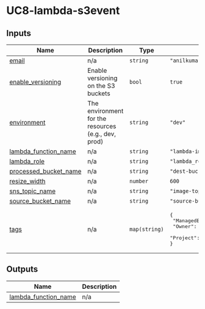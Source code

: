 # UC8-lambda-s3event
<!-- BEGIN_TF_DOCS -->
## Inputs

| Name | Description | Type | Default | Required |
|------|-------------|------|---------|:--------:|
| <a name="input_email"></a> [email](#input\_email) | n/a | `string` | `"anilkumar.padarthi@hcltech.com"` | no |
| <a name="input_enable_versioning"></a> [enable\_versioning](#input\_enable\_versioning) | Enable versioning on the S3 buckets | `bool` | `true` | no |
| <a name="input_environment"></a> [environment](#input\_environment) | The environment for the resources (e.g., dev, prod) | `string` | `"dev"` | no |
| <a name="input_lambda_function_name"></a> [lambda\_function\_name](#input\_lambda\_function\_name) | n/a | `string` | `"lambda-image-resize"` | no |
| <a name="input_lambda_role"></a> [lambda\_role](#input\_lambda\_role) | n/a | `string` | `"lambda_role_s3_image"` | no |
| <a name="input_processed_bucket_name"></a> [processed\_bucket\_name](#input\_processed\_bucket\_name) | n/a | `string` | `"dest-bucket-image-processed"` | no |
| <a name="input_resize_width"></a> [resize\_width](#input\_resize\_width) | n/a | `number` | `600` | no |
| <a name="input_sns_topic_name"></a> [sns\_topic\_name](#input\_sns\_topic\_name) | n/a | `string` | `"image-topic"` | no |
| <a name="input_source_bucket_name"></a> [source\_bucket\_name](#input\_source\_bucket\_name) | n/a | `string` | `"source-bucket-image-original"` | no |
| <a name="input_tags"></a> [tags](#input\_tags) | n/a | `map(string)` | <pre>{<br/>  "ManagedBy": "Terraform",<br/>  "Owner": "prodTeam",<br/>  "Project": "ImageProcessor"<br/>}</pre> | no |

## Outputs

| Name | Description |
|------|-------------|
| <a name="output_lambda_function_name"></a> [lambda\_function\_name](#output\_lambda\_function\_name) | n/a |
<!-- END_TF_DOCS -->